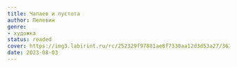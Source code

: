 ```yaml
---
title: Чапаев и пустота
author: Пелевин
genre:
- художка
status: readed
cover: https://img3.labirint.ru/rc/252329f97881ae8f7330aa12d3d53a27/363x561q80/books53/523849/cover.jpg?1686224449
date: 2023-08-03
---
```


